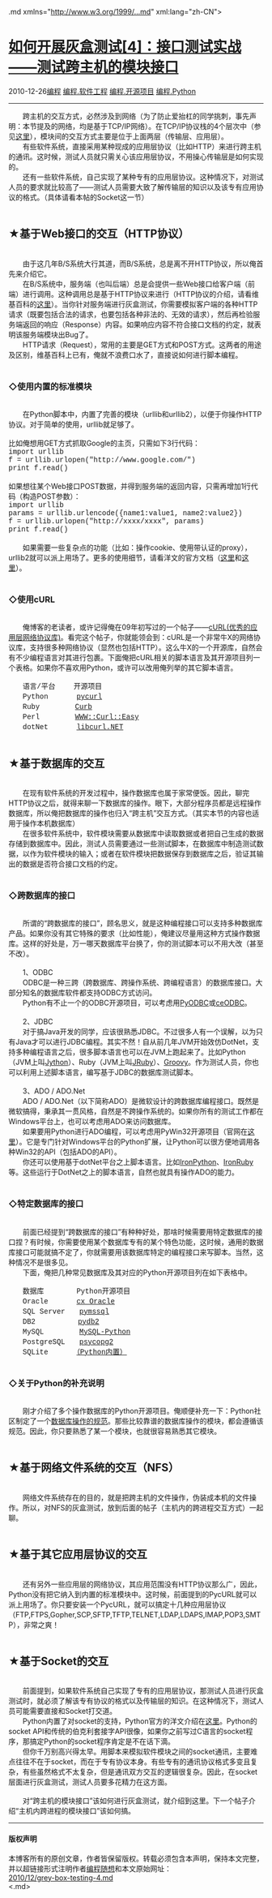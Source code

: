 <!DOCTYPE.md>
.md xmlns="http://www.w3.org/1999/...md" xml:lang="zh-CN">
<head>
<meta http-equiv="Content-Type" content="text.md; charset=utf-8" />
<meta name="generator" content="Python script by program.think@gmail.com" />
<meta name="provider" content="program-think.blogspot.com" />
<link type="text/css" rel="stylesheet" href="../../css/program-think.css" />
<title>如何开展灰盒测试[4]：接口测试实战——测试跨主机的模块接口 - 编程随想的博客</title>
</head>
<body>
<div id="main" style="width:100%;">
<h1><a href="../../index.md" title="回到首页">如何开展灰盒测试[4]：接口测试实战——测试跨主机的模块接口</a></h1>
<div class="post-info"><span class="date-header">2010-12-26</span><a href="../../tags/E7BC96E7A88B.md" class="tag">编程</a> <a href="../../tags/E7BC96E7A88B.E8BDAFE4BBB6E5B7A5E7A88B.md" class="tag">编程.软件工程</a> <a href="../../tags/E7BC96E7A88B.E5BC80E6BA90E9A1B9E79BAE.md" class="tag">编程.开源项目</a> <a href="../../tags/E7BC96E7A88B.Python.md" class="tag">编程.Python</a> </div>
<hr>
<div class="post">
　　跨主机的交互方式，必然涉及到网络（为了防止爱抬杠的同学挑刺，事先声明：本节提及的网络，均是基于TCP/IP网络）。在TCP/IP协议栈的4个层次中（参见<a href="http://zh.wikipedia.org/zh/TCP/IP%E5%8D%8F%E8%AE%AE" target="_blank" rel="nofollow">这里</a>），模块间的交互方式主要是位于上面两层（传输层、应用层）。<br />　　有些软件系统，直接采用某种现成的应用层协议（比如HTTP）来进行跨主机的通讯。这时候，测试人员就只需关心该应用层协议，不用操心传输层是如何实现的。<br />　　还有一些软件系统，自己实现了某种专有的应用层协议。这种情况下，对测试人员的要求就比较高了——测试人员需要大致了解传输层的知识以及该专有应用协议的格式。（具体请看本帖的Socket这一节）<!--program-think--><br /><br /><h2>★基于Web接口的交互（HTTP协议）</h2><br />　　由于这几年B/S系统大行其道，而B/S系统，总是离不开HTTP协议，所以俺首先来介绍它。<br />　　在B/S系统中，服务端（也叫后端）总是会提供一些Web接口给客户端（前端）进行调用。这种调用总是基于HTTP协议来进行（HTTP协议的介绍，请看维基百科的<a href="http://zh.wikipedia.org/zh-cn/%E8%B6%85%E6%96%87%E6%9C%AC%E4%BC%A0%E8%BE%93%E5%8D%8F%E8%AE%AE" target="_blank" rel="nofollow">这里</a>）。当你针对服务端进行灰盒测试，你需要模拟客户端的各种HTTP请求（既要包括合法的请求，也要包括各种非法的、无效的请求），然后再检验服务端返回的响应（Response）内容。如果响应内容不符合接口文档的约定，就表明该服务端模块出Bug了。<br />　　HTTP请求（Request），常用的主要是GET方式和POST方式。这两者的用途及区别，维基百科上已有，俺就不浪费口水了，直接说如何进行脚本编程。<br /><br /><h3>◇使用内置的标准模块</h3><br />　　在Python脚本中，内置了完善的模块（urllib和urllib2），以便于你操作HTTP协议。对于简单的使用，urllib就足够了。<br /><br />比如俺想用GET方式抓取Google的主页，只需如下3行代码：<font face="Courier New"><br />import urllib<br />f = urllib.urlopen("http://www.google.com/")<br />print f.read()</font><br /><br />如果想往某个Web接口POST数据，并得到服务端的返回内容，只需再增加1行代码（构造POST参数）：<font face="Courier New"><br />import urllib<br />params = urllib.urlencode({name1:value1, name2:value2})<br />f = urllib.urlopen("http://xxxx/xxxx", params)<br />print f.read()</font><br /><br />　　如果需要一些复杂点的功能（比如：操作cookie、使用带认证的proxy），urllib2就可以派上用场了。更多的使用细节，请看洋文的官方文档（<a href="http://docs.python.org/library/urllib...md" target="_blank" rel="nofollow">这里</a>和<a href="http://docs.python.org/library/urllib2...md" target="_blank" rel="nofollow">这里</a>）。<br /><br /><h3>◇使用cURL</h3><br />　　俺博客的老读者，或许记得俺在09年初写过的一个帖子——<a href="../../2009/03/opensource-review-curl-library.md" target="_blank">cURL(优秀的应用层网络协议库)</a>。看完这个帖子，你就能领会到：cURL是一个非常牛X的网络协议库，支持很多种网络协议（显然也包括HTTP）。这么牛X的一个开源库，自然会有不少编程语言对其进行包裹。下面俺把cURL相关的脚本语言及其开源项目列一个表格。如果你不喜欢用Python，或许可以改用俺列举的其它脚本语言。<br /><font face="Courier New"><br />　　语言/平台　　 开源项目<br />　　Python　　　　<a href="http://pycurl.sourceforge.net/" target="_blank" rel="nofollow">pycurl</a><br />　　Ruby　　　　　<a href="http://curb.rubyforge.org/" target="_blank" rel="nofollow">Curb</a><br />　　Perl　　　　　<a href="http://search.cpan.org/%7Ecrisb/WWW-Curl/Easy.pm.in" target="_blank" rel="nofollow">WWW::Curl::Easy</a><br />　　dotNet　　　　<a href="http://libcurl-net.sourceforge.net/" target="_blank" rel="nofollow">libcurl.NET</a><br /></font><br /><h2>★基于数据库的交互</h2><br />　　在现有软件系统的开发过程中，操作数据库也属于家常便饭。因此，聊完HTTP协议之后，就得来聊一下数据库的操作。眼下，大部分程序员都是远程操作数据库，所以俺把数据库的操作也归入“跨主机”交互方式。（其实本节的内容也适用于操作本机数据库）<br />　　在很多软件系统中，软件模块需要从数据库中读取数据或者把自己生成的数据存储到数据库中。因此，测试人员需要通过一些测试脚本，在数据库中制造测试数据，以作为软件模块的输入；或者在软件模块把数据保存到数据库之后，验证其输出的数据是否符合接口文档的约定。<br />   <br /><h3>◇跨数据库的接口</h3><br />　　所谓的“跨数据库的接口”，顾名思义，就是这种编程接口可以支持多种数据库产品。如果你没有其它特殊的要求（比如性能），俺建议尽量用这种方式操作数据库。这样的好处是，万一哪天数据库平台换了，你的测试脚本可以不用大改（甚至不改）。<br /><br />　　1、ODBC<br />　　ODBC是一种三跨（跨数据库、跨操作系统、跨编程语言）的数据库接口。大部分知名的数据库软件都支持ODBC方式访问。<br />　　Python有不止一个的ODBC开源项目，可以考虑用<a href="http://code.google.com/p/pyodbc/" target="_blank" rel="nofollow">PyODBC</a>或<a href="http://ceodbc.sourceforge.net/" target="_blank" rel="nofollow">ceODBC</a>。<br /><br />　　2、JDBC<br />　　对于搞Java开发的同学，应该很熟悉JDBC。不过很多人有一个误解，以为只有Java才可以进行JDBC编程。其实不然！自从前几年JVM开始效仿DotNet，支持多种编程语言之后，很多脚本语言也可以在JVM上跑起来了。比如Python（JVM上叫<a href="http://zh.wikipedia.org/zh-cn/Jython" target="_blank" rel="nofollow">Jython</a>）、Ruby（JVM上叫<a href="http://zh.wikipedia.org/zh-cn/JRuby" target="_blank" rel="nofollow">JRuby</a>）、<a href="http://zh.wikipedia.org/zh-cn/Groovy" target="_blank" rel="nofollow">Groovy</a>。作为测试人员，你也可以利用上述脚本语言，编写基于JDBC的数据库测试脚本。<br />   <br />　　3、ADO / ADO.Net<br />　　ADO / ADO.Net（以下简称ADO）是微软设计的跨数据库编程接口。既然是微软搞得，秉承其一贯风格，自然是不跨操作系统的。如果你所有的测试工作都在Windows平台上，也可以考虑用ADO来访问数据库。<br />　　如果要用Python进行ADO编程，可以考虑用PyWin32开源项目（官网在<a href="http://sourceforge.net/projects/pywin32/" target="_blank" rel="nofollow">这里</a>）。它是专门针对Windows平台的Python扩展，让Python可以很方便地调用各种Win32的API（包括ADO的API）。<br />　　你还可以使用基于dotNet平台之上脚本语言。比如<a href="http://zh.wikipedia.org/zh-cn/IronPython" target="_blank" rel="nofollow">IronPython</a>、<a href="http://zh.wikipedia.org/zh-cn/IronRuby" target="_blank" rel="nofollow">IronRuby</a>等。这些运行于DotNet之上的脚本语言，自然也就具有操作ADO的能力。<br /><br /><h3>◇特定数据库的接口</h3><br />　　前面已经提到“跨数据库的接口”有种种好处，那啥时候需要用特定数据库的接口捏？有时候，你需要使用某个数据库专有的某个特色功能，这时候，通用的数据库接口可能就搞不定了，你就需要用该数据库特定的编程接口来写脚本。当然，这种情况不是很多见。<br />　　下面，俺把几种常见数据库及其对应的Python开源项目列在如下表格中。<br /><font face="Courier New"><br />　　数据库　　　　 Python开源项目<br />　　Oracle　　　　<a href="http://cx-oracle.sourceforge.net/" target="_blank" rel="nofollow">cx_Oracle</a><br />　　SQL Server　　<a href="http://code.google.com/p/pymssql/" target="_blank" rel="nofollow">pymssql</a><br />　　DB2　　　　　　<a href="http://sourceforge.net/projects/pydb2/" target="_blank" rel="nofollow">pydb2</a><br />　　MySQL　　　　　<a href="http://mysql-python.sourceforge.net/" target="_blank" rel="nofollow">MySQL-Python</a><br />　　PostgreSQL　　<a href="http://initd.org/psycopg/" target="_blank" rel="nofollow">psycopg2</a><br />　　SQLite　　　　<a href="http://docs.python.org/library/sqlite3...md" target="_blank" rel="nofollow">（Python内置）</a><br /></font><br /><h3>◇关于Python的补充说明</h3><br />　　刚才介绍了多个操作数据库的Python开源项目。俺顺便补充一下：Python社区制定了一个<a href="http://www.python.org/dev/peps/pep-0249/" target="_blank">数据库操作的规范</a>。那些比较靠谱的数据库操作的模块，都会遵循该规范。因此，你只要熟悉了某一个模块，也就很容易熟悉其它模块。<br />   <br /><h2>★基于网络文件系统的交互（NFS）</h2><br />　　网络文件系统存在的目的，就是把跨主机的文件操作，伪装成本机的文件操作。所以，对NFS的灰盒测试，放到后面的帖子（主机内的跨进程交互方式）一起聊。<br /><br /><h2>★基于其它应用层协议的交互</h2><br />　　还有另外一些应用层的网络协议，其应用范围没有HTTP协议那么广，因此，Python没有把它纳入到内置的标准模块中。这时候，前面提到的PycURL就可以派上用场了。你只要安装一个PycURL，就可以搞定十几种应用层协议（FTP,FTPS,Gopher,SCP,SFTP,TFTP,TELNET,LDAP,LDAPS,IMAP,POP3,SMTP），非常之爽！<br />   <br /><h2>★基于Socket的交互</h2><br />　　前面提到，如果软件系统自己实现了专有的应用层协议，那测试人员进行灰盒测试时，就必须了解该专有协议的格式以及传输层的知识。在这种情况下，测试人员可能需要直接和Socket打交道。<br />　　Python内置了对socket的支持，Python官方的洋文介绍在<a href="http://docs.python.org/howto/sockets...md" target="_blank" rel="nofollow">这里</a>。Python的socket API和传统的伯克利套接字API很像，如果你之前写过C语言的socket程序，那搞定Python的socket程序肯定是不在话下滴。<br />　　但你千万别高兴得太早。用脚本来模拟软件模块之间的socket通讯，主要难点往往不在于socket，而在于专有协议本身。有些专有的通讯协议格式多变且复杂，有些虽然格式不太复杂，但是通讯双方交互的逻辑很复杂。因此，在socket层面进行灰盒测试，测试人员要多花精力在这方面。<br /><br />　　对“跨主机的模块接口”该如何进行灰盒测试，就介绍到这里。下一个帖子介绍“主机内跨进程的模块接口”该如何搞。<div class="blogger-post-footer">
</div>
<hr>
<div class="copyright">
<h4>版权声明</h4>
本博客所有的原创文章，作者皆保留版权。转载必须包含本声明，保持本文完整，并以超链接形式注明作者<a href="mailto:program.think@gmail.com">编程随想</a>和本文原始网址：<br>
<a href="2010/12/grey-box-testing-4.md">2010/12/grey-box-testing-4.md</a>
</div>
</div>
</body>
<.md>
